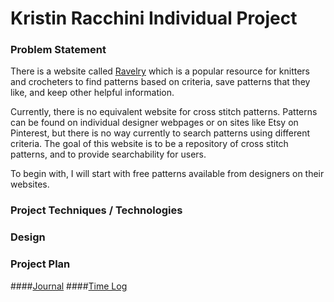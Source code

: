 # Kristin Racchini Individual Project

### Problem Statement
There is a website called [Ravelry](http://www.ravelry.com) which is a popular resource for knitters and crocheters to find patterns based on criteria, save patterns that they like, and keep other helpful information.  

Currently, there is no equivalent website for cross stitch patterns.  Patterns can be found on individual designer webpages or on sites like Etsy on Pinterest, but there is no way currently to search patterns using different criteria.  The goal of this website is to be a repository of cross stitch patterns, and to provide searchability for users.   

To begin with, I will start with free patterns available from designers on their websites. 

### Project Techniques / Technologies

### Design

### Project Plan 

####[Journal](Journal.md)
####[Time Log](TimeLog.md)
